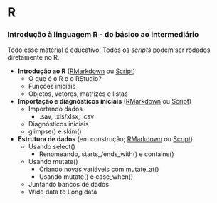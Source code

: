 # R
### Introdução à linguagem R - do básico ao intermediário

Todo esse material é educativo. Todos os *scripts* podem ser rodados diretamente no R.

- **Introdução ao R** ([RMarkdown](https://rpubs.com/reisrgabriel/IntroAoR) ou [Script](https://github.com/GabrielReisR/R/blob/master/Intro%20ao%20R/Intro%20ao%20R.R))
  - O que é o R e o RStudio?
  - Funções iniciais
  - Objetos, vetores, matrizes e listas
- **Importação e diagnósticos iniciais** ([RMarkdown](https://rpubs.com/reisrgabriel/ImportDiagn) ou [Script](https://github.com/GabrielReisR/R/blob/master/Import%20e%20diagn/Import%20e%20diagn.R))
  - Importando dados
    - .sav, .xls/xlsx, .csv
  - Diagnósticos iniciais
  - glimpse() e skim()
- **Estrutura de dados** (em construção; [RMarkdown](https://rpubs.com/reisrgabriel/ManipComTidyv) ou [Script](https://github.com/GabrielReisR/R/blob/master/Estrutura%20de%20dados/Manipulando%20data.frame%20com%20Tidyverse.R))
  - Usando select()
    - Renomeando, starts_/ends_with() e contains()
  - Usando mutate()
    - Criando novas variáveis com mutate_at()
    - Usando mutate() e case_when()
  - Juntando bancos de dados
  - Wide data to Long data
